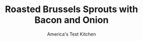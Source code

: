 ---
layout: ../../layouts/MarkdownPostLayout.astro
title: Roasted Brussels Sprouts with Bacon and Onion
author: America's Test Kitchen
pubDate: 2023-03-15
description: "Roasted sprouts are satisfying on their own; savory bacon and sweet onion only make them better."
image_url: https://res.cloudinary.com/hksqkdlah/image/upload/ar_1:1,c_fill,dpr_2.0,f_auto,fl_lossy.progressive.strip_profile,g_faces:auto,q_auto:low,w_344/32024_sfs-brussels-sprouts-with-bacon-and-onion-12
tags: ["Side Dishes","Vegetables","Thanksgiving"]
calories: 945
protein: 5
carbohydrates: 12
fats: 
fiber: 4
ingredients: ["1 1/2 pounds, Brussels sprouts, trimmed and halved","2 tablespoons, olive oil","1 , onion, halved and sliced 1/4 inch thick","3 slices, thick-cut bacon, cut into 1/4-inch pieces","1/4 teaspoon, Salt","1/4 teaspoon, pepper"]
serves: 6
time: "50 minutes"
instructions: ["Adjust oven rack to lowest position and heat oven to 475 degrees. Spray rimmed baking sheet with vegetable oil spray. Toss sprouts and 1 tablespoon oil together in large bowl and set aside. Toss onion and remaining 1 tablespoon oil together in small bowl. Arrange onion in even layer on half of prepared sheet. Arrange bacon in even layer on other half of sheet. Cook until bacon begins to brown and onion begins to soften, 7 to 9 minutes.","Remove sheet from oven and transfer to wire rack. Add sprouts to sheet and stir to combine bacon, onion, and sprouts. Flip sprouts cut side down and nestle into sheet. Return sheet to oven and continue to cook until sprouts are deep golden brown and bacon is crispy, 15 to 17 minutes longer. Sprinkle with salt and pepper. Transfer to platter and serve."]
nutrition: ["501 mg Potassium","105 mg Phosphorus","53 mg Calcium","1 mg Iron","30 mg Magnesium","222 mg Sodium","10 g Fat","1 mg Niacin (B3)","5 g Monounsaturated","1 g Polyunsaturated","97 mg Vitamin C","9 mg Cholesterol","2 g Saturated","4 g Fiber","73 µg Folate (food)","3 g Sugars","203 µg Vitamin K","122 g Water","12 g Carbs","73 µg Folate equivalent (total)","5 g Protein","1 mg Vitamin E","44 µg Vitamin A","157 kcal Energy","945 calories"]
notes: "Choose Brussels sprouts that are similar in size to ensure even cooking. To keep the sprouts’ leaves intact, be sure to trim just a small amount from of the stem before halving the sprouts."
---